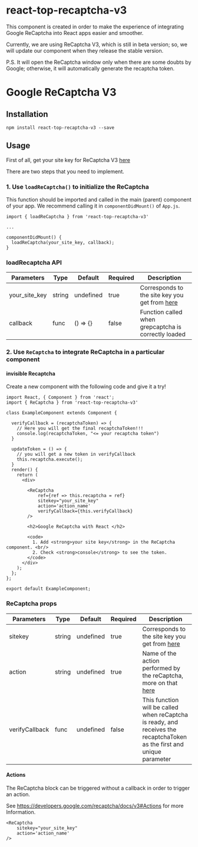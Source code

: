 # react-top-recaptcha-v3

This component is created in order to make the experience of integrating Google ReCaptcha into React apps easier and smoother.

Currently, we are using ReCaptcha V3, which is still in beta version; so, we will update our component when they release the stable version.

P.S. It will open the ReCaptcha window only when there are some doubts by Google; otherwise, it will automatically generate the recaptcha token.

# Google ReCaptcha V3

## Installation

`npm install react-top-recaptcha-v3 --save`

## Usage

First of all, get your site key for ReCaptcha V3 [here](https://www.google.com/recaptcha/admin#v3signup "V3 signup")

There are two steps that you need to implement.

### 1. Use `loadReCaptcha()` to initialize the ReCaptcha

This function should be imported and called in the main (parent) component of your app. We recommend calling it in `componentDidMount()` of `App.js`.

```
import { loadReCaptcha } from 'react-top-recaptcha-v3'

...

componentDidMount() {
  loadReCaptcha(your_site_key, callback);
}
```

### loadRecaptcha API

| Parameters           | Type    | Default   | Required | Description                  |
|----------------------|---------|-----------|----------|------------------------------|
| your_site_key        | string  | undefined | true     | Corresponds to the site key you get from [here](https://www.google.com/recaptcha/admin#v3signup "V3 signup") |
| callback             | func    | () => {}  | false    | Function called when grepcaptcha is correctly loaded |s


### 2. Use `ReCaptcha` to integrate ReCaptcha in a particular component

#### invisible Recaptcha

Create a new component with the following code and give it a try!

```
import React, { Component } from 'react';
import { ReCaptcha } from 'react-top-recaptcha-v3'

class ExampleComponent extends Component {

  verifyCallback = (recaptchaToken) => {
    // Here you will get the final recaptchaToken!!!  
    console.log(recaptchaToken, "<= your recaptcha token")
  }

  updateToken = () => {
    // you will get a new token in verifyCallback
    this.recaptcha.execute();
  }
  render() {
    return (
      <div>

        <ReCaptcha
            ref={ref => this.recaptcha = ref}
            sitekey="your_site_key"
            action='action_name'
            verifyCallback={this.verifyCallback}
        />

        <h2>Google ReCaptcha with React </h2>

        <code>
          1. Add <strong>your site key</strong> in the ReCaptcha component. <br/>
          2. Check <strong>console</strong> to see the token.
        </code>
      </div>
    );
  };
};

export default ExampleComponent;

```

### ReCaptcha props

| Parameters           | Type    | Default   | Required | Description                  |
|----------------------|---------|-----------|----------|------------------------------|
| sitekey              | string  | undefined | true     | Corresponds to the site key you get from [here](https://www.google.com/recaptcha/admin#v3signup "V3 signup") |
| action               | string  | undefined | true     | Name of the action performed by the reCaptcha, more on that [here](https://developers.google.com/recaptcha/docs/v3#Actions "V3 actions") |
| verifyCallback       | func    | undefined | false     | This function will be called when reCaptcha is ready, and receives the recaptchaToken as the first and unique parameter |

#### Actions

The ReCaptcha block can be triggered without a callback in order to trigger an action. 

See https://developers.google.com/recaptcha/docs/v3#Actions for more Information.

```
<ReCaptcha
    sitekey="your_site_key"
    action='action_name'
/>
```

